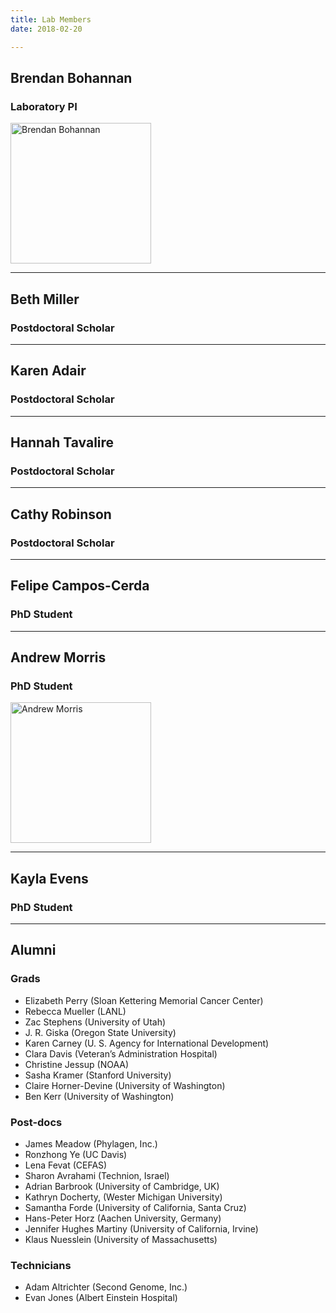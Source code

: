 ```yaml
---
title: Lab Members
date: 2018-02-20

---
```


## Brendan Bohannan
### Laboratory PI

<a href="/people/bohannan">
<img src="/img/bohannan.jpg" alt="Brendan Bohannan" align="left"  width="225" height="225">
</a>
<br clear="all" />

---

## Beth Miller
### Postdoctoral Scholar

---

## Karen Adair
### Postdoctoral Scholar

---

## Hannah Tavalire
### Postdoctoral Scholar

---

## Cathy Robinson
### Postdoctoral Scholar


---

## Felipe Campos-Cerda
### PhD Student

---

## Andrew Morris
### PhD Student

<a href="/people/morris">
<img src="/img/morris.jpg" alt="Andrew Morris" align="left" width="225" height="225">
</a>
<br clear="all" />

---

## Kayla Evens
### PhD Student

---

## Alumni
### Grads

- Elizabeth Perry (Sloan Kettering Memorial Cancer Center)
- Rebecca Mueller (LANL)
- Zac Stephens (University of Utah)
- J. R. Giska (Oregon State University)
- Karen Carney (U. S. Agency for International Development)
- Clara Davis (Veteran’s Administration Hospital)
- Christine Jessup (NOAA)
- Sasha Kramer (Stanford University)
- Claire Horner-Devine (University of Washington)
- Ben Kerr (University of Washington)

### Post-docs
- James Meadow (Phylagen, Inc.)
- Ronzhong Ye (UC Davis)
- Lena Fevat (CEFAS)
- Sharon Avrahami (Technion, Israel)
- Adrian Barbrook (University of Cambridge, UK)
- Kathryn Docherty, (Wester Michigan University)
- Samantha Forde (University of California, Santa Cruz)
- Hans-Peter Horz (Aachen University, Germany)
- Jennifer Hughes Martiny (University of California, Irvine)
- Klaus Nuesslein (University of Massachusetts)

### Technicians

- Adam Altrichter (Second Genome, Inc.)
- Evan Jones (Albert Einstein Hospital)
